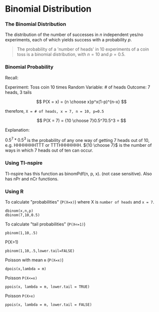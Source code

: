 Binomial Distribution
===

### The Binomial Distribution

The distribution of the number of successes in $n$ independent yes/no experiments, each of which yields success with a probability $p$.

> The probability of a 'number of heads' in 10 experiments of a coin toss is a binomial distribution, with $n = 10$ and $p = 0.5$.

### Binomial Probability

Recall:

Experiment:       Toss coin 10 times
Random Variable:  # of heads
Outcome:          7 heads, 3 tails

$$ P(X = x) = {n \choose x}p^x(1-p)^{n-x} $$

therefore, `X = # of heads, x = 7, n = 10, p=0.5`

$$ P(X = 7) = {10 \choose 7}0.5^70.5^3 =  $$

Explanation:

$0.5^7 * 0.5^3$ is the probability of any one way of getting 7 heads out of 10, e.g. HHHHHHHTTT or TTTHHHHHHH. ${10 \choose 7}$ is the number of ways in which 7 heads out of ten can occur.

### Using TI-nspire

TI-nspire has this function as binomPdf(n, p, x). (not case sensitive). Also has nPr and nCr functions.

### Using R

To calculate "probabilities" (`P(X=x)`) where X is `number of heads` and `x = 7`.

    dbinom(x,n,p)
    dbinom(7,10,0.5)

To calculate "tail probabilities" (`P(X<=1)`)

    pbinom(1,10,.5)

P(X>1)

    pbinom(1,10,.5,lower.tail=FALSE)

Poisson with mean `m` (`P(X=x)`)

    dpois(x,lambda = m)

Poisson `P(X<=x)`

    ppois(x, lambda = m, lower.tail = TRUE)

Poisson `P(X>x)`

    ppois(x, lambda = m, lower.tail = FALSE)
